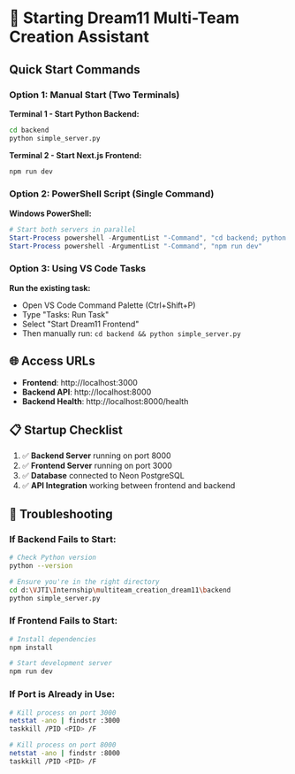 # 🚀 Starting Dream11 Multi-Team Creation Assistant

## Quick Start Commands

### Option 1: Manual Start (Two Terminals)

**Terminal 1 - Start Python Backend:**
```bash
cd backend
python simple_server.py
```

**Terminal 2 - Start Next.js Frontend:**
```bash
npm run dev
```

### Option 2: PowerShell Script (Single Command)

**Windows PowerShell:**
```powershell
# Start both servers in parallel
Start-Process powershell -ArgumentList "-Command", "cd backend; python simple_server.py"
Start-Process powershell -ArgumentList "-Command", "npm run dev"
```

### Option 3: Using VS Code Tasks

**Run the existing task:**
- Open VS Code Command Palette (Ctrl+Shift+P)
- Type "Tasks: Run Task"
- Select "Start Dream11 Frontend"
- Then manually run: `cd backend && python simple_server.py`

## 🌐 Access URLs

- **Frontend**: http://localhost:3000
- **Backend API**: http://localhost:8000
- **Backend Health**: http://localhost:8000/health

## 📋 Startup Checklist

1. ✅ **Backend Server** running on port 8000
2. ✅ **Frontend Server** running on port 3000
3. ✅ **Database** connected to Neon PostgreSQL
4. ✅ **API Integration** working between frontend and backend

## 🔧 Troubleshooting

### If Backend Fails to Start:
```bash
# Check Python version
python --version

# Ensure you're in the right directory
cd d:\VJTI\Internship\multiteam_creation_dream11\backend
python simple_server.py
```

### If Frontend Fails to Start:
```bash
# Install dependencies
npm install

# Start development server
npm run dev
```

### If Port is Already in Use:
```bash
# Kill process on port 3000
netstat -ano | findstr :3000
taskkill /PID <PID> /F

# Kill process on port 8000
netstat -ano | findstr :8000
taskkill /PID <PID> /F
```
